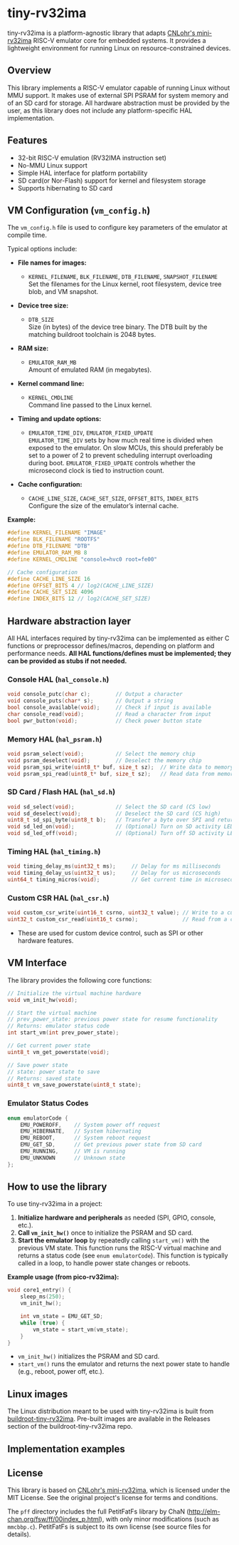 # tiny-rv32ima

tiny-rv32ima is a platform-agnostic library that adapts [CNLohr's mini-rv32ima](https://github.com/cnlohr/mini-rv32ima) RISC-V emulator core for embedded systems. It provides a lightweight environment for running Linux on resource-constrained devices.

## Overview

This library implements a RISC-V emulator capable of running Linux without MMU support. It makes use of external SPI PSRAM for system memory and of an SD card for storage. All hardware abstraction must be provided by the user, as this library does not include any platform-specific HAL implementation.

## Features

- 32-bit RISC-V emulation (RV32IMA instruction set)
- No-MMU Linux support
- Simple HAL interface for platform portability
- SD card(or Nor-Flash) support for kernel and filesystem storage
- Supports hibernating to SD card

## VM Configuration (`vm_config.h`)

The `vm_config.h` file is used to configure key parameters of the emulator at compile time. 

Typical options include:

- **File names for images:**  
  - `KERNEL_FILENAME`, `BLK_FILENAME`, `DTB_FILENAME`, `SNAPSHOT_FILENAME`  
    Set the filenames for the Linux kernel, root filesystem, device tree blob, and VM snapshot.

- **Device tree size:**  
  - `DTB_SIZE`  
    Size (in bytes) of the device tree binary. The DTB built by the matching buildroot toolchain is 2048 bytes.

- **RAM size:**  
  - `EMULATOR_RAM_MB`  
    Amount of emulated RAM (in megabytes).

- **Kernel command line:**  
  - `KERNEL_CMDLINE`  
    Command line passed to the Linux kernel.

- **Timing and update options:**  
  - `EMULATOR_TIME_DIV`, `EMULATOR_FIXED_UPDATE`  
    `EMULATOR_TIME_DIV` sets by how much real time is divided when exposed to the emulator. On slow MCUs, this should preferably be set to a power of 2 to prevent scheduling interrupt overloading during boot. `EMULATOR_FIXED_UPDATE` controls whether the microsecond clock is tied to instruction count.

- **Cache configuration:**  
  - `CACHE_LINE_SIZE`, `CACHE_SET_SIZE`, `OFFSET_BITS`, `INDEX_BITS`  
    Configure the size of the emulator’s internal cache.

**Example:**
```c
#define KERNEL_FILENAME "IMAGE"
#define BLK_FILENAME "ROOTFS"
#define DTB_FILENAME "DTB"
#define EMULATOR_RAM_MB 8
#define KERNEL_CMDLINE "console=hvc0 root=fe00"

// Cache configuration
#define CACHE_LINE_SIZE 16
#define OFFSET_BITS 4 // log2(CACHE_LINE_SIZE)
#define CACHE_SET_SIZE 4096
#define INDEX_BITS 12 // log2(CACHE_SET_SIZE)
```

## Hardware abstraction layer

All HAL interfaces required by tiny-rv32ima can be implemented as either C functions or preprocessor defines/macros, depending on platform and performance needs. **All HAL functions/defines must be implemented; they can be provided as stubs if not needed.**

### Console HAL (`hal_console.h`)
```c
void console_putc(char c);        // Output a character
void console_puts(char* s);       // Output a string
bool console_available(void);     // Check if input is available
char console_read(void);          // Read a character from input
bool pwr_button(void);            // Check power button state
```

### Memory HAL (`hal_psram.h`)
```c
void psram_select(void);          // Select the memory chip
void psram_deselect(void);        // Deselect the memory chip
void psram_spi_write(uint8_t* buf, size_t sz);  // Write data to memory
void psram_spi_read(uint8_t* buf, size_t sz);   // Read data from memory
```

### SD Card / Flash HAL (`hal_sd.h`)
```c
void sd_select(void);             // Select the SD card (CS low)
void sd_deselect(void);           // Deselect the SD card (CS high)
uint8_t sd_spi_byte(uint8_t b);   // Transfer a byte over SPI and return the received byte
void sd_led_on(void);             // (Optional) Turn on SD activity LED
void sd_led_off(void);            // (Optional) Turn off SD activity LED
```

### Timing HAL (`hal_timing.h`)
```c
void timing_delay_ms(uint32_t ms);     // Delay for ms milliseconds
void timing_delay_us(uint32_t us);     // Delay for us microseconds
uint64_t timing_micros(void);          // Get current time in microseconds since boot
```
### Custom CSR HAL (`hal_csr.h`)
```c
void custom_csr_write(uint16_t csrno, uint32_t value); // Write to a custom CSR
uint32_t custom_csr_read(uint16_t csrno);              // Read from a custom CSR, must return 0 for undefined CSR
```
- These are used for custom device control, such as SPI or other hardware features.

## VM Interface

The library provides the following core functions:

```c
// Initialize the virtual machine hardware
void vm_init_hw(void);

// Start the virtual machine
// prev_power_state: previous power state for resume functionality
// Returns: emulator status code
int start_vm(int prev_power_state);

// Get current power state
uint8_t vm_get_powerstate(void);

// Save power state
// state: power state to save
// Returns: saved state
uint8_t vm_save_powerstate(uint8_t state);
```

### Emulator Status Codes
```c
enum emulatorCode {
    EMU_POWEROFF,    // System power off request
    EMU_HIBERNATE,   // System hibernating
    EMU_REBOOT,      // System reboot request
    EMU_GET_SD,      // Get previous power state from SD card
    EMU_RUNNING,     // VM is running
    EMU_UNKNOWN      // Unknown state
};
```

## How to use the library

To use tiny-rv32ima in a project:

1. **Initialize hardware and peripherals** as needed (SPI, GPIO, console, etc.).
2. **Call `vm_init_hw()`** once to initialize the PSRAM and SD card.
3. **Start the emulator loop** by repeatedly calling `start_vm()` with the previous VM state. This function runs the RISC-V virtual machine and returns a status code (see `enum emulatorCode`). This function is typically called in a loop, to handle power state changes or reboots.

**Example usage (from pico-rv32ima):**
```c
void core1_entry() {
    sleep_ms(250);
    vm_init_hw();

    int vm_state = EMU_GET_SD;
    while (true) {
        vm_state = start_vm(vm_state);
    }
}
```
- `vm_init_hw()` initializes the PSRAM and SD card.
- `start_vm()` runs the emulator and returns the next power state to handle (e.g., reboot, power off, etc.).

## Linux images
The Linux distribution meant to be used with tiny-rv32ima is built from [buildroot-tiny-rv32ima](https://github.com/tvlad1234/buildroot-tiny-rv32ima.git). Pre-built images are available in the Releases section of the buildroot-tiny-rv32ima repo.

## Implementation examples

## License

This library is based on [CNLohr's mini-rv32ima](https://github.com/cnlohr/mini-rv32ima), which is licensed under the MIT License. See the original project's license for terms and conditions.

The `pff` directory includes the full PetitFatFs library by ChaN (http://elm-chan.org/fsw/ff/00index_p.html), with only minor modifications (such as `mmcbbp.c`). PetitFatFs is subject to its own license (see source files for details).
